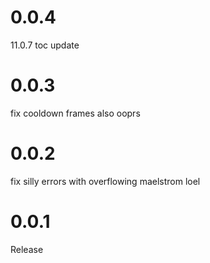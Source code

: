 # 0.0.4

11.0.7 toc update

# 0.0.3

fix cooldown frames also ooprs

# 0.0.2

fix silly errors with overflowing maelstrom loel

# 0.0.1

Release